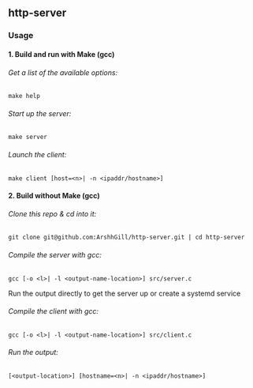 ## http-server

### Usage

#### 1. Build and run with Make (gcc)

###### Get a list of the available options:

`make help`

###### Start up the server:

`make server`

###### Launch the client:

`make client [host=<n>| -n <ipaddr/hostname>]`

#### 2. Build without Make (gcc)

###### Clone this repo & cd into it:

`git clone git@github.com:ArshhGill/http-server.git | cd http-server`

###### Compile the server with gcc:

`gcc [-o <l>| -l <output-name-location>] src/server.c`

Run the output directly to get the server up or create a systemd service

###### Compile the client with gcc:

`gcc [-o <l>| -l <output-name-location>] src/client.c`

###### Run the output:

`[<output-location>] [hostname=<n>| -n <ipaddr/hostname>]`

